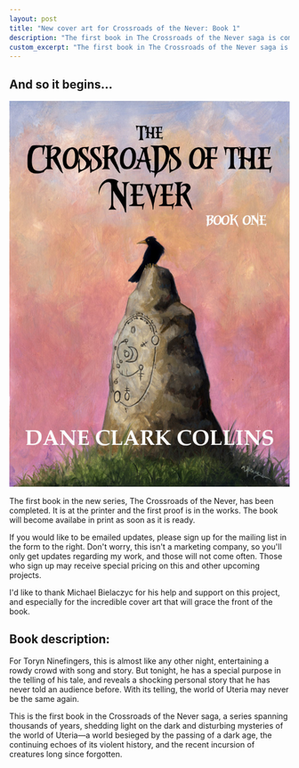 ```yaml
---
layout: post
title: "New cover art for Crossroads of the Never: Book 1"
description: "The first book in The Crossroads of the Never saga is coming soon. The cover art by Michael Bielaczyc has just been unveiled!"
custom_excerpt: "The first book in The Crossroads of the Never saga is coming soon. The cover art by Michael Bielaczyc has just been unveiled!"
---
```


## And so it begins...

<a href="/crossroads-of-the-never/book-1/"><img src="/media/covers/crossroads-of-the-never-book-1.jpg" alt="Crossroads of the Never: Book 1" class="alignleft border img-small"></a>

The first book in the new series, The Crossroads of the Never, has been completed. It is at the printer and the first proof is in the works. The book will become availabe in print as soon as it is ready.

If you would like to be emailed updates, please sign up for the mailing list in the form to the right. Don't worry, this isn't a marketing company, so you'll only get updates regarding my work, and those will not come often. Those who sign up may receive special pricing on this and other upcoming projects.

I'd like to thank Michael Bielaczyc for his help and support on this project, and especially for the incredible cover art that will grace the front of the book.

## Book description:

For Toryn Ninefingers, this is almost like any other night, entertaining a rowdy crowd with song and story. But tonight, he has a special purpose in the telling of his tale, and reveals a shocking personal story that he has never told an audience before. With its telling, the world of Uteria may never be the same again.

This is the first book in the Crossroads of the Never saga, a series spanning thousands of years, shedding light on the dark and disturbing mysteries of the world of Uteria—a world besieged by the passing of a dark age, the continuing echoes of its violent history, and the recent incursion of creatures long since forgotten.